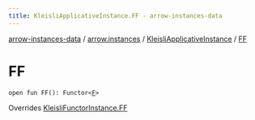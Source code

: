 ```yaml
---
title: KleisliApplicativeInstance.FF - arrow-instances-data
---
```


[arrow-instances-data](../../index.html) / [arrow.instances](../index.html) / [KleisliApplicativeInstance](index.html) / [FF](./-f-f.html)

# FF

`open fun FF(): Functor<`[`F`](index.html#F)`>`

Overrides [KleisliFunctorInstance.FF](../-kleisli-functor-instance/-f-f.html)

